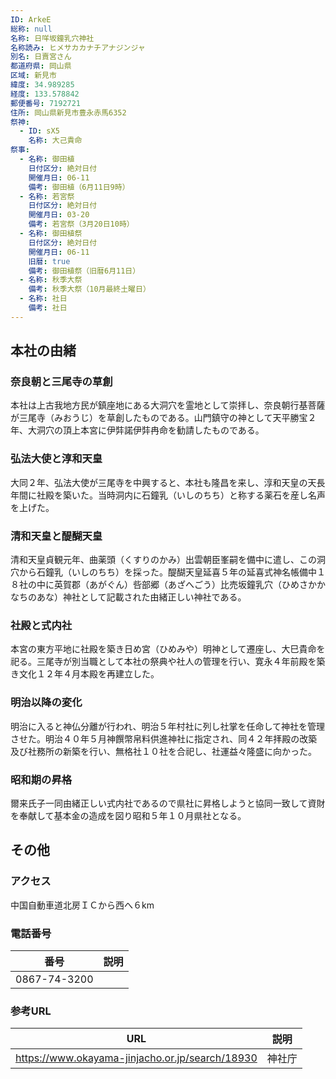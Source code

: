 ```yaml
---
ID: ArkeE
総称: null
名称: 日咩坂鐘乳穴神社
名称読み: ヒメサカカナチアナジンジャ
別名: 日賣宮さん
都道府県: 岡山県
区域: 新見市
緯度: 34.989285
経度: 133.578842
郵便番号: 7192721
住所: 岡山県新見市豊永赤馬6352
祭神:
  - ID: sX5
    名称: 大己貴命
祭事:
  - 名称: 御田植
    日付区分: 絶対日付
    開催月日: 06-11
    備考: 御田植（6月11日9時）
  - 名称: 若宮祭
    日付区分: 絶対日付
    開催月日: 03-20
    備考: 若宮祭（3月20日10時）
  - 名称: 御田植祭
    日付区分: 絶対日付
    開催月日: 06-11
    旧暦: true
    備考: 御田植祭（旧暦6月11日）
  - 名称: 秋季大祭
    備考: 秋季大祭（10月最終土曜日）
  - 名称: 社日
    備考: 社日
---
```


## 本社の由緒

### 奈良朝と三尾寺の草創

本社は上古我地方民が鎮座地にある大洞穴を霊地として崇拝し、奈良朝行基菩薩が三尾寺（みおうじ）を草創したものである。山門鎮守の神として天平勝宝２年、大洞穴の頂上本宮に伊弉諾伊弉冉命を勧請したものである。

### 弘法大使と淳和天皇

大同２年、弘法大使が三尾寺を中興すると、本社も隆昌を来し、淳和天皇の天長年間に社殿を築いた。当時洞内に石鐘乳（いしのちち）と称する薬石を産し名声を上げた。

### 清和天皇と醍醐天皇

清和天皇貞観元年、曲薬頭（くすりのかみ）出雲朝臣峯嗣を備中に遣し、この洞穴から石鐘乳（いしのちち）を採った。醍醐天皇延喜５年の延喜式神名帳備中１８社の中に英賀郡（あがぐん）呰部郷（あざへごう）比売坂鐘乳穴（ひめさかかなちのあな）神社として記載された由緒正しい神社である。

### 社殿と式内社

本宮の東方平地に社殿を築き日め宮（ひめみや）明神として遷座し、大巳貴命を祀る。三尾寺が別当職として本社の祭典や社人の管理を行い、寛永４年前殿を築き文化１２年４月本殿を再建立した。

### 明治以降の変化

明治に入ると神仏分離が行われ、明治５年村社に列し社掌を任命して神社を管理させた。明治４０年５月神饌幣帛料供進神社に指定され、同４２年拝殿の改築及び社務所の新築を行い、無格社１０社を合祀し、社運益々隆盛に向かった。

### 昭和期の昇格

爾来氏子一同由緒正しい式内社であるので県社に昇格しようと協同一致して資財を奉献して基本金の造成を図り昭和５年１０月県社となる。

## その他

### アクセス

中国自動車道北房ＩＣから西へ６km

### 電話番号

| 番号         | 説明 |
| ------------ | ---- |
| 0867-74-3200 |      |

### 参考URL

| URL                                             | 説明   |
| ----------------------------------------------- | ------ |
| https://www.okayama-jinjacho.or.jp/search/18930 | 神社庁 |
